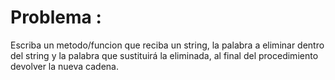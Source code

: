 # Problema :
Escriba un metodo/funcion que reciba un string, la palabra a eliminar dentro del string y la palabra que sustituirá la eliminada, 
al final del procedimiento devolver la nueva cadena. 
